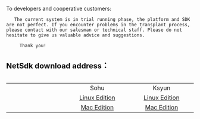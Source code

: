 <br/>
To developers and cooperative customers:

       The current system is in trial running phase, the platform and SDK are not perfect. If you encounter problems in the transplant process, please contact with our salesman or technical staff. Please do not hesitate to give us valuable advice and suggestions.

         Thank you!


<br/>
<label style="font-size:20;color:#000"><b>NetSdk download address：</b></label><br/>
<br/>
<style>
	table{
		width:100%;
		border-collapse:collapse;
	}
	table tr{
		text-align:center;
	}
</style>
<table>
<tr><td style="width:200px;"></td><td style="width:200px;">Sohu</td><td style="width:200px;">Ksyun</td></tr>
<tr><td></td><td><a href="https://pan.sohu.net/s/ODk2NDgsdXhkbXU.htm">Linux Edition</a></td><td><a href="https://kss.ksyun.com/xmcfs/sdk/Linux(20170519).zip">Linux Edition</a></td></tr>
<tr><td></td><td><a href="https://pan.sohu.net/s/ODk2NDcsdXhkbWk.htm">Mac Edition</a></td><td><a href="https://kss.ksyun.com/xmcfs/sdk/MAC(20170518).zip">Mac Edition</a></td></tr>
</table>